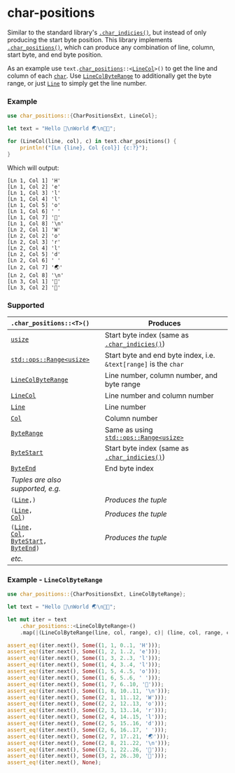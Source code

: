 # char-positions

<!-- cargo-rdme start -->

Similar to the standard library's [`.char_indicies()`], but instead of only
producing the start byte position. This library implements [`.char_positions()`],
which can produce any combination of line, column, start byte, and end byte position.

As an example use
<code>text.[char_positions]::&lt;[LineCol]&gt;()</code>
to get the line and column of each [`char`].
Use [`LineColByteRange`] to additionally get the byte range,
or just [`Line`] to simply get the line number.

### Example

```rust
use char_positions::{CharPositionsExt, LineCol};

let text = "Hello 👋\nWorld 🌏\n🦀🦀";

for (LineCol(line, col), c) in text.char_positions() {
    println!("[Ln {line}, Col {col}] {c:?}");
}
```

Which will output:

```text
[Ln 1, Col 1] 'H'
[Ln 1, Col 2] 'e'
[Ln 1, Col 3] 'l'
[Ln 1, Col 4] 'l'
[Ln 1, Col 5] 'o'
[Ln 1, Col 6] ' '
[Ln 1, Col 7] '👋'
[Ln 1, Col 8] '\n'
[Ln 2, Col 1] 'W'
[Ln 2, Col 2] 'o'
[Ln 2, Col 3] 'r'
[Ln 2, Col 4] 'l'
[Ln 2, Col 5] 'd'
[Ln 2, Col 6] ' '
[Ln 2, Col 7] '🌏'
[Ln 2, Col 8] '\n'
[Ln 3, Col 1] '🦀'
[Ln 3, Col 2] '🦀'
```

### Supported

| `.char_positions::<T>()` | Produces |
|:---|---|
| [`usize`] | Start byte index (same as [`.char_indicies()`]) |
| [`std::ops::Range<usize>`] | Start byte and end byte index, i.e. `&text[range]` is the `char` |
| [`LineColByteRange`] | Line number, column number, and byte range |
| [`LineCol`] | Line number and column number |
| [`Line`] | Line number |
| [`Col`] | Column number |
| [`ByteRange`] | Same as using [`std::ops::Range<usize>`] |
| [`ByteStart`] | Start byte index (same as [`.char_indicies()`]) |
| [`ByteEnd`] | End byte index |
| _Tuples are also supported, e.g._ | |
| <code>([Line],)</code> | _Produces the tuple_ |
| <code>([Line], [Col])</code> | _Produces the tuple_ |
| <code>([Line], [Col], [ByteStart], [ByteEnd])</code> | _Produces the tuple_ |
| _etc._ | |

### Example - `LineColByteRange`

```rust
use char_positions::{CharPositionsExt, LineColByteRange};

let text = "Hello 👋\nWorld 🌏\n🦀🦀";

let mut iter = text
    .char_positions::<LineColByteRange>()
    .map(|(LineColByteRange(line, col, range), c)| (line, col, range, c));

assert_eq!(iter.next(), Some((1, 1, 0..1, 'H')));
assert_eq!(iter.next(), Some((1, 2, 1..2, 'e')));
assert_eq!(iter.next(), Some((1, 3, 2..3, 'l')));
assert_eq!(iter.next(), Some((1, 4, 3..4, 'l')));
assert_eq!(iter.next(), Some((1, 5, 4..5, 'o')));
assert_eq!(iter.next(), Some((1, 6, 5..6, ' ')));
assert_eq!(iter.next(), Some((1, 7, 6..10, '👋')));
assert_eq!(iter.next(), Some((1, 8, 10..11, '\n')));
assert_eq!(iter.next(), Some((2, 1, 11..12, 'W')));
assert_eq!(iter.next(), Some((2, 2, 12..13, 'o')));
assert_eq!(iter.next(), Some((2, 3, 13..14, 'r')));
assert_eq!(iter.next(), Some((2, 4, 14..15, 'l')));
assert_eq!(iter.next(), Some((2, 5, 15..16, 'd')));
assert_eq!(iter.next(), Some((2, 6, 16..17, ' ')));
assert_eq!(iter.next(), Some((2, 7, 17..21, '🌏')));
assert_eq!(iter.next(), Some((2, 8, 21..22, '\n')));
assert_eq!(iter.next(), Some((3, 1, 22..26, '🦀')));
assert_eq!(iter.next(), Some((3, 2, 26..30, '🦀')));
assert_eq!(iter.next(), None);
```


[`.char_positions()`]: https://docs.rs/char-positions/*/char_positions/trait.CharPositionsExt.html#tymethod.char_positions
[char_positions]: https://docs.rs/char-positions/*/char_positions/trait.CharPositionsExt.html#tymethod.char_positions

[`LineColByteRange`]: https://docs.rs/char-positions/*/char_positions/struct.LineColByteRange.html
[`LineCol`]: https://docs.rs/char-positions/*/char_positions/struct.LineCol.html
[`Line`]: https://docs.rs/char-positions/*/char_positions/struct.Line.html
[`Col`]: https://docs.rs/char-positions/*/char_positions/struct.Line.html
[`ByteRange`]: https://docs.rs/char-positions/*/char_positions/struct.ByteRange.html
[`ByteStart`]: https://docs.rs/char-positions/*/char_positions/struct.ByteStart.html
[`ByteEnd`]: https://docs.rs/char-positions/*/char_positions/struct.ByteEnd.html

[LineColByteRange]: https://docs.rs/char-positions/*/char_positions/struct.LineColByteRange.html
[LineCol]: https://docs.rs/char-positions/*/char_positions/struct.LineCol.html
[Line]: https://docs.rs/char-positions/*/char_positions/struct.Line.html
[Col]: https://docs.rs/char-positions/*/char_positions/struct.Col.html
[ByteStart]: https://docs.rs/char-positions/*/char_positions/struct.ByteStart.html
[ByteEnd]: https://docs.rs/char-positions/*/char_positions/struct.ByteEnd.html

[`.char_indicies()`]: https://doc.rust-lang.org/std/primitive.str.html#method.char_indices

[`char`]: https://doc.rust-lang.org/std/primitive.char.html
[`usize`]: https://doc.rust-lang.org/std/primitive.usize.html
[`std::ops::Range<usize>`]: https://doc.rust-lang.org/std/ops/struct.Range.html

<!-- cargo-rdme end -->
